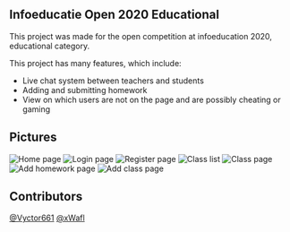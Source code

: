 ## Infoeducatie Open 2020 Educational

This project was made for the open competition at infoeducation 2020, educational category.

This project has many features, which include:

- Live chat system between teachers and students
- Adding and submitting homework
- View on which users are not on the page and are possibly cheating or gaming

## Pictures

![Home page](https://cdn.discordapp.com/attachments/657679044497899572/738710732450824222/unknown.png)
![Login page](https://cdn.discordapp.com/attachments/657679044497899572/738710637877657600/unknown.png)
![Register page](https://cdn.discordapp.com/attachments/657679044497899572/738710693590597632/unknown.png)
![Class list](https://cdn.discordapp.com/attachments/657679044497899572/738711205840945232/unknown.png)
![Class page](https://cdn.discordapp.com/attachments/657679044497899572/738711477183316029/unknown.png)
![Add homework page](https://cdn.discordapp.com/attachments/657679044497899572/738711702572367924/unknown.png)
![Add class page](https://cdn.discordapp.com/attachments/657679044497899572/738711766950740028/unknown.png)

## Contributors
[@Vyctor661](https://github.com/Vyctor661)
[@xWafl](https://github.com/xWafl)

